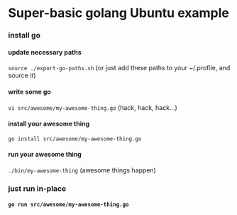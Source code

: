 # Super-basic golang Ubuntu example

### install go

#### update necessary paths
`source ./export-go-paths.sh` (or just add these paths to your ~/.profile, and source it)

#### write some go
`vi src/awesome/my-awesome-thing.go`
(hack, hack, hack...)

#### install your awesome thing
`go install src/awesome/my-awesome-thing.go`

#### run your awesome thing
`./bin/my-awesome-thing`
(awesome things happen)

### just run in-place

#### `go run src/awesome/my-awesome-thing.go`

